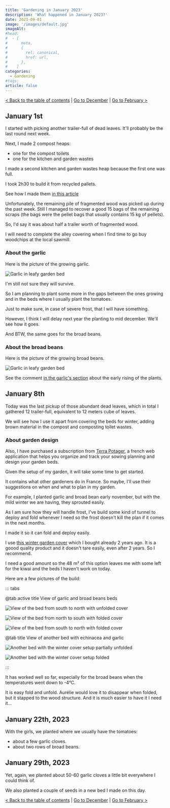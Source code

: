 ```yaml
---
title: 'Gardening in January 2023'
description: 'What happened in January 2023?'
date: 2023-09-01
image: '/images/default.jpg'
imageAlt:
#head:
#  - [
#      meta,
#      {
#        rel: canonical,
#        href: url,
#      },
#    ]
categories:
  - Gardening
#tags:
article: false
---
```


[< Back to the table of contents](index.md) | [Go to December](2022-12.md) | [Go to February >](2023-02.md)

## January 1st

I started with picking another trailer-full of dead leaves. It'll probably be the last round next week.

Next, I made 2 compost heaps:

- one for the compost toilets
- one for the kitchen and garden wastes

I made a second kitchen and garden wastes heap because the first one was full.

I took 2h30 to build it from recycled pallets.

See how I made them [in this article](../../../2022/12/how-to-make-a-compost-bin-from-pallets-huw-richards/index.md)

Unfortunately, the remaining pile of fragmented wood was picked up during the past week. Still I managed to recover a good 15 bags of the remaining scraps (the bags were the pellet bags that usually contains 15 kg of pellets).

So, I'd say it was about half a trailer worth of fragmented wood.

I will need to complete the alley covering when I find time to go buy woodchips at the local sawmill.

### About the garlic

Here is the picture of the growing garlic.

![Garlic in leafy garden bed](images/broad-beans-and-garlic.jpg)

I'm still not sure they will survive.

So I am planning to plant some more in the gaps between the ones growing and in the beds where I usually plant the tomatoes.

Just to make sure, in case of severe frost, that I will have something.

However, I think I will delay next year the planting to mid december. We'll see how it goes.

And BTW, the same goes for the broad beans.

### About the broad beans

Here is the picture of the growing broad beans.

![Garlic in leafy garden bed](images/broad-beans-already-up.jpg)

See the comment [in the garlic's section](#about-the-garlic) about the early rising of the plants.

## January 8th

Today was the last pickup of those abundant dead leaves, which in total I gathered 12 trailer-full, equivalent to 12 meters cube of leaves.

We will see how I use it apart from covering the beds for winter, adding brown material in the compost and composting toilet wastes.

### About garden design

Also, I have purchased a subscription from [Terra Potager](#), a french web application that helps you organize and track your sowing planning and design your garden beds.

Given the setup of my garden, it will take some time to get started.

It contains what other gardeners do in France. So maybe, I'll use their suggestions on when and what to plan in my garden.

For example, I planted garlic and broad bean early november, but with the mild winter we are having, they sprouted easily.

As I am sure how they will handle frost, I've build some kind of tunnel to deploy and fold whenever I need so the frost doesn't kill the plan if it comes in the next months.

I made it so it can fold and deploy easily.

I use [this winter garden cover](https://amzn.to/3Cwfuoo) which I bought already 2 years ago. It is a goood quality product and it doesn't tare easily, even after 2 years. So I recommend.

I need a good amount so the 48 m² of this option leaves me with some left for the kiwai and the beds I haven't work on today.

Here are a few pictures of the build:

::: tabs

@tab active title View of garlic and broad beans beds

![View of the bed from south to north with unfolded cover](images/unfolded-view-south-to-north.jpg 'I use pallet planks to ensure the cover drops naturally. It should be sufficient against the wind.')

![View of the bed from north to south with folded cover](images/folded-view-north-to-south.jpg 'To keep the cover folder, I use a string.')

![View of the bed from south to north with folded cover](images/folded-view-south-to-north.jpg)

@tab title View of another bed with echinacea and garlic

![Another bed with the winter cover setup partially unfolded](images/other-bed-partially-unfolded.jpg)

![Another bed with the winter cover setup folded](images/other-bed-folded.jpg)

:::

It has worked well so far, especially for the broad beans when the temperatures went down to -4°C.

It is easy fold and unfold. Aurélie would love it to disappear when folded, but it stapped to the wood structure. And it is much easier to have it I need it...

## January 22th, 2023

With the girls, we planted where we usually have the tomatoes:

- about a few garlic cloves.
- about two rows of broad beans.

## January 29th, 2023

Yet, again, we planted about 50-60 garlic cloves a little bit everywhere I could think of.

We also planted a couple of seeds in a new bed I made on this day.

[< Back to the table of contents](index.md) | [Go to December](2022-12.md) | [Go to February >](2023-02.md)
